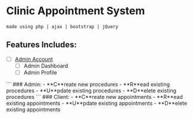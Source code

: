 # Clinic Appointment System
``made using php | ajax | bootstrap | jQuery``
## Features Includes:
- [ ] [Admin Account](#admin)
  - [ ] Admin Dashboard
  - [ ] Admin Profile
<a name="admin" />
```
### Admin:
- **C**reate new procedures
- **R**ead existing procedures
- **U**pdate existing procedures
- **D**elete existing procedures
```
### Client:
- **C**reate new appointments
- **R**ead existing appointments
- **U**pdate existing appointments
- **D**elete existing appointments
